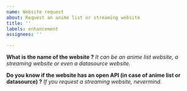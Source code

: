 ```yaml
---
name: Website request
about: Request an anime list or streaming website
title: ''
labels: enhancement
assignees: ''

---
```


**What is the name of the website ?**
_It can be an anime list website, a streaming website or even a datasource website._

**Do you know if the website has an open API (in case of anime list or datasource) ?**
_If you request a streaming website, nevermind._
